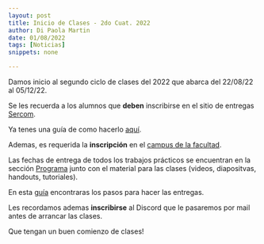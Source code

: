 ```yaml
---
layout: post
title: Inicio de Clases - 2do Cuat. 2022
author: Di Paola Martin
date: 01/08/2022
tags: [Noticias]
snippets: none

---
```


Damos inicio al segundo ciclo de clases del 2022
que abarca del 22/08/22 al 05/12/22.

Se les recuerda a los alumnos que **deben** inscribirse en el sitio de entregas
<a href="{{ site.sercom_url }}" target="_blank">Sercom</a>.

Ya tenes una guía de como hacerlo <a href="/inscripcion-sercom" target="_blank">aquí</a>.

Ademas, es requerida la **inscripción** en el
[campus de la facultad](https://campus.fi.uba.ar/course/view.php?id=1921).

Las fechas de entrega de todos los trabajos prácticos
se encuentran en la sección
<a href="/programa" target="_blank">Programa</a> junto con el material
para las clases (videos, diapositvas, handouts, tutoriales).

En esta <a href="/guia-electronica" target="_blank">guía</a> encontraras
los pasos para hacer las entregas.

Les recordamos ademas **inscribirse** al Discord que le pasaremos por
mail antes de arrancar las clases.

Que tengan un buen comienzo de clases!
